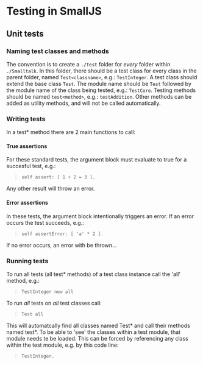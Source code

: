 # Testing in SmallJS

## Unit tests

### Naming test classes and methods

The convention is to create a `./Test` folder for *every* folder within `./Smalltalk`.
In this folder, there should be a test class for every class in the parent folder,
named `Test<classname>`, e.g.: `TestInteger`. A test class should extend the base class `Test`.
The module name should be `Test` followed by the module name of the class being tested, e.g.: `TestCore`.
Testing methods should be named `test<method>`, e.g.: `testAddition`.
Other methods can be added as utility methods, and will not be called automatically.

### Writing tests

In a test* method there are 2 main functions to call:

#### True assertions
For these standard tests, the argument block must evaluate to true for a succesful test, e.g.:
> `self assert: [ 1 + 2 = 3 ].`

Any other result will throw an error.

#### Error assertions
In these tests, the argument block intentionally triggers an error.
If an error occurs the test succeeds, e.g.:
> `self assertError: [ 'a' * 2 ].`

If no error occurs, an error with be thrown...

### Running tests

To run all tests (all test* methods) of a test class instance call the 'all' method, e.g.:
> `TestInteger new all`

To run *all* tests on *all* test classes call:
> `Test all`

This will automatcally find all classes named Test* and call their methods named test*.
To be able to 'see' the classes within a test module, that module needs te be loaded.
This can be forced by referencing any class within the test module, e.g. by this code line:
> `TestInteger.`

